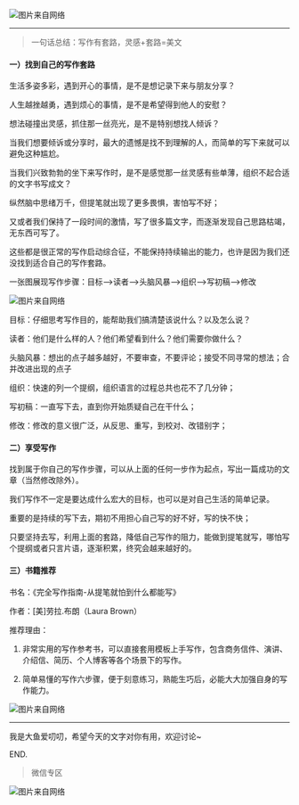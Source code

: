 ![图片来自网络](http://image.dayuaidaodao.com/writing/imgae/writing.jpg)

***

> 一句话总结：写作有套路，灵感+套路=美文

#### 一）找到自己的写作套路

生活多姿多彩，遇到开心的事情，是不是想记录下来与朋友分享？

人生越挫越勇，遇到烦心的事情，是不是希望得到他人的安慰？

想法碰撞出灵感，抓住那一丝亮光，是不是特别想找人倾诉？

当我们想要倾诉或分享时，最大的遗憾是找不到理解的人，而简单的写下来就可以避免这种尴尬。

当我们兴致勃勃的坐下来写作时，是不是感觉那一丝灵感有些单薄，组织不起合适的文字书写成文？

纵然脑中思绪万千，但提笔就出现了更多畏惧，害怕写不好；

又或者我们保持了一段时间的激情，写了很多篇文字，而逐渐发现自己思路枯竭，无东西可写了。

这些都是很正常的写作启动综合征，不能保持持续输出的能力，也许是因为我们还没找到适合自己的写作套路。

一张图展现写作步骤：目标-->读者-->头脑风暴-->组织-->写初稿-->修改

![图片来自网络](http://image.dayuaidaodao.com/writing/image/writing_6_steps.jpg)

目标：仔细思考写作目的，能帮助我们搞清楚该说什么？以及怎么说？

读者：他们是什么样的人？他们希望看到什么？他们需要你做什么？

头脑风暴：想出的点子越多越好，不要审查，不要评论；接受不同寻常的想法；合并改进出现的点子

组织：快速的列一个提纲，组织语言的过程总共也花不了几分钟；

写初稿：一直写下去，直到你开始质疑自己在干什么；

修改：修改的意义很广泛，从反思、重写，到校对、改错别字；

#### 二）享受写作

找到属于你自己的写作步骤，可以从上面的任何一步作为起点，写出一篇成功的文章（当然修改除外）。

我们写作不一定是要达成什么宏大的目标，也可以是对自己生活的简单记录。

重要的是持续的写下去，期初不用担心自己写的好不好，写的快不快；

只要坚持去写，利用上面的套路，降低自己写作的阻力，能做到提笔就写，哪怕写个提纲或者只言片语，逐渐积累，终究会越来越好的。

#### 三）书籍推荐

书名：《完全写作指南-从提笔就怕到什么都能写》

作者：[美]劳拉.布朗（Laura Brown）

推荐理由：

1. 非常实用的写作参考书，可以直接套用模板上手写作，包含商务信件、演讲、介绍信、简历、个人博客等各个场景下的写作。

2. 简单易懂的写作六步骤，便于刻意练习，熟能生巧后，必能大大加强自身的写作能力。

![图片来自网络](http://image.dayuaidaodao.com/writing/imgae/how_to_write_anything.jpg)


-----------------------------------------------

我是大鱼爱叨叨，希望今天的文字对你有用，欢迎讨论~

END.

> 微信专区

![图片来自网络](http://image.dayuaidaodao.com/writing/image/wechat-code-1228-1000-1000-imageview2-imageslim.png)
